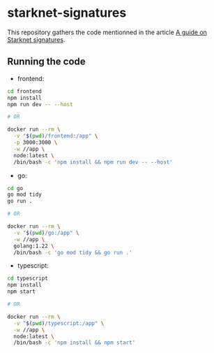 # starknet-signatures

This repository gathers the code mentionned in the article [A guide on Starknet signatures](TODO).

## Running the code

- frontend:

```bash
cd frontend
npm install
npm run dev -- --host

# OR

docker run --rm \
  -v "$(pwd)/frontend:/app" \
  -p 3000:3000 \
  -w //app \
  node:latest \
  /bin/bash -c 'npm install && npm run dev -- --host'
```

- go:

```bash
cd go
go mod tidy
go run .

# OR

docker run --rm \
  -v "$(pwd)/go:/app" \
  -w //app \
  golang:1.22 \
  /bin/bash -c 'go mod tidy && go run .'
```

- typescript:

```bash
cd typescript
npm install
npm start

# OR

docker run --rm \
  -v "$(pwd)/typescript:/app" \
  -w //app \
  node:latest \
  /bin/bash -c 'npm install && npm start'
```
